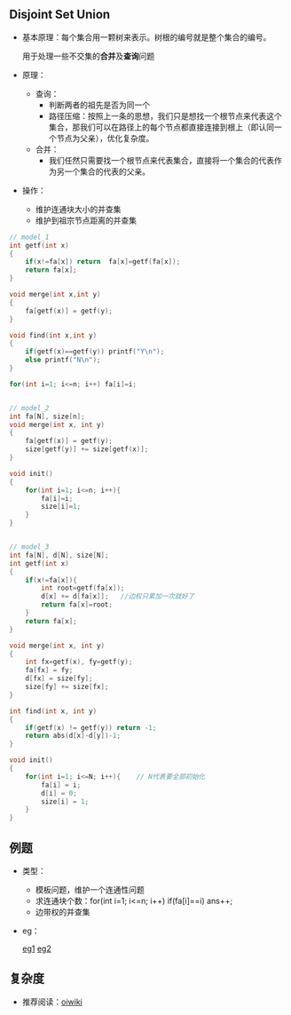 ## Disjoint Set Union

- 基本原理：每个集合用一颗树来表示。树根的编号就是整个集合的编号。

    用于处理一些不交集的**合并**及**查询**问题

- 原理：
    
    - 查询：
        - 判断两者的祖先是否为同一个
        - 路径压缩：按照上一条的思想，我们只是想找一个根节点来代表这个集合，那我们可以在路径上的每个节点都直接连接到根上（即认同一个节点为父亲），优化复杂度。
    - 合并：
        - 我们任然只需要找一个根节点来代表集合，直接将一个集合的代表作为另一个集合的代表的父亲。
    
- 操作：

    - 维护连通块大小的并查集
    - 维护到祖宗节点距离的并查集

```c++
// model_1
int getf(int x)
{
	if(x!=fa[x]) return  fa[x]=getf(fa[x]);
	return fa[x];
}

void merge(int x,int y)
{
	fa[getf(x)] = getf(y);
}

void find(int x,int y)
{
	if(getf(x)==getf(y)) printf("Y\n");
	else printf("N\n");
}

for(int i=1; i<=n; i++) fa[i]=i;


// model_2
int fa[N], size[n];
void merge(int x, int y)
{
    fa[getf(x)] = getf(y);
    size[getf(y)] += size[getf(x)];
}

void init()
{
    for(int i=1; i<=n; i++){
    	fa[i]=i;
    	size[i]=1;
	}
}


// model_3
int fa[N], d[N], size[N];
int getf(int x)
{
	if(x!=fa[x]){
		int root=getf(fa[x]);
		d[x] += d[fa[x]];	//边权只累加一次就好了
        return fa[x]=root;
    } 
    return fa[x];
}

void merge(int x, int y)
{
	int fx=getf(x), fy=getf(y);
    fa[fx] = fy;
    d[fx] = size[fy];
    size[fy] += size[fx];
}

int find(int x, int y)
{
    if(getf(x) != getf(y)) return -1;
    return abs(d[x]-d[y])-1;
}

void init()
{
    for(int i=1; i<=N; i++){	// N代表要全部初始化
        fa[i] = i;
        d[i] = 0;
        size[i] = 1;
    }
}
```

## 例题

- 类型：

    - 模板问题，维护一个连通性问题
    - 求连通块个数：for(int i=1; i<=n; i++) if(fa[i]==i) ans++;
    - 边带权的并查集

- eg：

    [eg1](https://github.com/Evfidiw/acm-blog/blob/main/code/2_datastrcture/topics/AcWing1250.cpp)	[eg2](https://github.com/Evfidiw/acm-blog/blob/main/code/2_datastrcture/topics/luoguP1955.cpp)	

## 复杂度

- 推荐阅读：[oiwiki](https://oi-wiki.org/ds/dsu-complexity/)